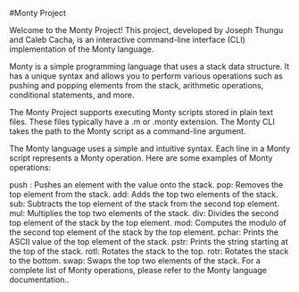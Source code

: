 #Monty Project

Welcome to the Monty Project! This project, developed by Joseph Thungu and Caleb Cacha, is an interactive command-line interface (CLI) implementation of the Monty language.

Monty is a simple programming language that uses a stack data structure. It has a unique syntax and allows you to perform various operations such as pushing and popping elements from the stack, arithmetic operations, conditional statements, and more.

The Monty Project supports executing Monty scripts stored in plain text files. These files typically have a .m or .monty extension. The Monty CLI takes the path to the Monty script as a command-line argument.

The Monty language uses a simple and intuitive syntax. Each line in a Monty script represents a Monty operation. Here are some examples of Monty operations:

push <value>: Pushes an element with the value <value> onto the stack.
pop: Removes the top element from the stack.
add: Adds the top two elements of the stack.
sub: Subtracts the top element of the stack from the second top element.
mul: Multiplies the top two elements of the stack.
div: Divides the second top element of the stack by the top element.
mod: Computes the modulo of the second top element of the stack by the top element.
pchar: Prints the ASCII value of the top element of the stack.
pstr: Prints the string starting at the top of the stack.
rotl: Rotates the stack to the top.
rotr: Rotates the stack to the bottom.
swap: Swaps the top two elements of the stack.
For a complete list of Monty operations, please refer to the Monty language documentation..

